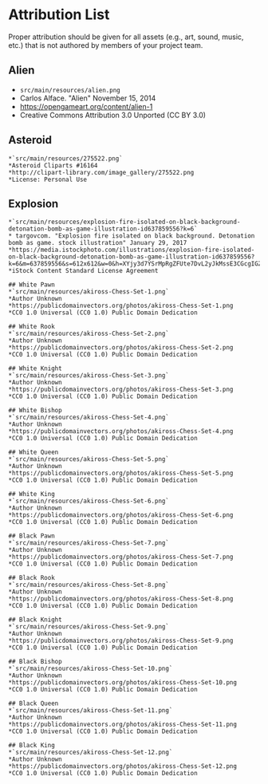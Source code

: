 # Attribution List

Proper attribution should be given for all assets (e.g., art, sound, music, etc.) that is not
authored by members of your project team.

## Alien
* `src/main/resources/alien.png`
* Carlos Alface. "Alien" November 15, 2014
* https://opengameart.org/content/alien-1
* Creative Commons Attribution 3.0 Unported (CC BY 3.0)

## Asteroid
    *`src/main/resources/275522.png`
    *Asteroid Cliparts #16164
    *http://clipart-library.com/image_gallery/275522.png
    *License: Personal Use

## Explosion
    *`src/main/resources/explosion-fire-isolated-on-black-background-detonation-bomb-as-game-illustration-id637859556?k=6`
    * targovcom. "Explosion fire isolated on black background. Detonation bomb as game. stock illustration" January 29, 2017
    *https://media.istockphoto.com/illustrations/explosion-fire-isolated-on-black-background-detonation-bomb-as-game-illustration-id637859556?k=6&m=637859556&s=612x612&w=0&h=XYjy3d7YSrMpRgZFUte7DvL2yJkMssE3CGcgIGZB1lA=
    *iStock Content Standard License Agreement

    ## White Pawn
    *`src/main/resources/akiross-Chess-Set-1.png`
    *Author Unknown
    *https://publicdomainvectors.org/photos/akiross-Chess-Set-1.png
    *CC0 1.0 Universal (CC0 1.0) Public Domain Dedication

    ## White Rook
    *`src/main/resources/akiross-Chess-Set-2.png`
    *Author Unknown
    *https://publicdomainvectors.org/photos/akiross-Chess-Set-2.png
    *CC0 1.0 Universal (CC0 1.0) Public Domain Dedication

    ## White Knight
    *`src/main/resources/akiross-Chess-Set-3.png`
    *Author Unknown
    *https://publicdomainvectors.org/photos/akiross-Chess-Set-3.png
    *CC0 1.0 Universal (CC0 1.0) Public Domain Dedication

    ## White Bishop
    *`src/main/resources/akiross-Chess-Set-4.png`
    *Author Unknown
    *https://publicdomainvectors.org/photos/akiross-Chess-Set-4.png
    *CC0 1.0 Universal (CC0 1.0) Public Domain Dedication

    ## White Queen
    *`src/main/resources/akiross-Chess-Set-5.png`
    *Author Unknown
    *https://publicdomainvectors.org/photos/akiross-Chess-Set-5.png
    *CC0 1.0 Universal (CC0 1.0) Public Domain Dedication

    ## White King
    *`src/main/resources/akiross-Chess-Set-6.png`
    *Author Unknown
    *https://publicdomainvectors.org/photos/akiross-Chess-Set-6.png
    *CC0 1.0 Universal (CC0 1.0) Public Domain Dedication

    ## Black Pawn
    *`src/main/resources/akiross-Chess-Set-7.png`
    *Author Unknown
    *https://publicdomainvectors.org/photos/akiross-Chess-Set-7.png
    *CC0 1.0 Universal (CC0 1.0) Public Domain Dedication

    ## Black Rook
    *`src/main/resources/akiross-Chess-Set-8.png`
    *Author Unknown
    *https://publicdomainvectors.org/photos/akiross-Chess-Set-8.png
    *CC0 1.0 Universal (CC0 1.0) Public Domain Dedication

    ## Black Knight
    *`src/main/resources/akiross-Chess-Set-9.png`
    *Author Unknown
    *https://publicdomainvectors.org/photos/akiross-Chess-Set-9.png
    *CC0 1.0 Universal (CC0 1.0) Public Domain Dedication

    ## Black Bishop
    *`src/main/resources/akiross-Chess-Set-10.png`
    *Author Unknown
    *https://publicdomainvectors.org/photos/akiross-Chess-Set-10.png
    *CC0 1.0 Universal (CC0 1.0) Public Domain Dedication

    ## Black Queen
    *`src/main/resources/akiross-Chess-Set-11.png`
    *Author Unknown
    *https://publicdomainvectors.org/photos/akiross-Chess-Set-11.png
    *CC0 1.0 Universal (CC0 1.0) Public Domain Dedication

    ## Black King
    *`src/main/resources/akiross-Chess-Set-12.png`
    *Author Unknown
    *https://publicdomainvectors.org/photos/akiross-Chess-Set-12.png
    *CC0 1.0 Universal (CC0 1.0) Public Domain Dedication